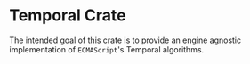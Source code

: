 
# Temporal Crate

The intended goal of this crate is to provide an engine agnostic
implementation of `ECMAScript`'s Temporal algorithms.
